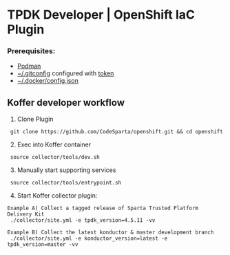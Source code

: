 # TPDK Developer | OpenShift IaC Plugin
### Prerequisites:
  - [Podman]
  - [~/.gitconfig] configured with [token]
  - [~/.docker/config.json]

## Koffer developer workflow
  1. Clone Plugin
```
 git clone https://github.com/CodeSparta/openshift.git && cd openshift
```
  2. Exec into Koffer container
```
 source collector/tools/dev.sh
```
  3. Manually start supporting services
```
 source collector/tools/entrypoint.sh
```
  4. Start Koffer collector plugin:
```
Example A) Collect a tagged release of Sparta Trusted Platform Delivery Kit
 ./collector/site.yml -e tpdk_version=4.5.11 -vv

Example B) Collect the latest konductor & master development branch
 ./collector/site.yml -e konductor_version=latest -e tpdk_version=master -vv
```

[token]:https://github.com/settings/tokens
[~/.gitconfig]:https://github.com/CodeSparta/devkit/blob/master/docs/gitconfig.md
[~/.docker/config.json]:https://github.com/CodeSparta/devkit/blob/master/docs/quay_pull_secret.md
[Podman]:https://podman.io/getting-started/installation.html
